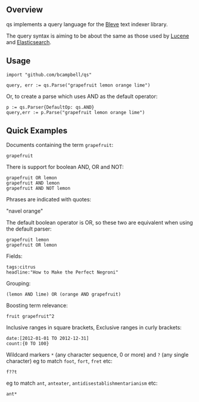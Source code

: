 ## Overview

qs implements a query language for the [Bleve](http://www.blevesearch.com/)
text indexer library.

The query syntax is aiming to be about the same as those used by
[Lucene](http://lucene.apache.org/core/5_3_1/queryparser/org/apache/lucene/queryparser/classic/package-summary.html#package_description)
and [Elasticsearch](https://www.elastic.co/guide/en/elasticsearch/reference/current/query-dsl-query-string-query.html#query-string-syntax).


## Usage

    import "github.com/bcampbell/qs"

    query, err := qs.Parse("grapefruit lemon orange lime")

Or, to create a parse which uses AND as the default operator:

    p := qs.Parser{DefaultOp: qs.AND}
	query,err := p.Parse("grapefruit lemon orange lime")



## Quick Examples

Documents containing the term `grapefruit`:

    grapefruit

There is support for boolean AND, OR and NOT:

    grapefruit OR lemon
    grapefruit AND lemon
    grapefruit AND NOT lemon

Phrases are indicated with quotes:

   "navel orange"

The default boolean operator is OR, so these two are equivalent when using the default parser:

    grapefruit lemon
    grapefruit OR lemon


Fields:

    tags:citrus
    headline:"How to Make the Perfect Negroni"

Grouping:

    (lemon AND lime) OR (orange AND grapefruit)

Boosting term relevance:

    fruit grapefruit^2

Inclusive ranges in square brackets, Exclusive ranges in curly brackets:

    date:[2012-01-01 TO 2012-12-31]
    count:{0 TO 100}

Wildcard markers `*` (any character sequence, 0 or more) and `?` (any single character)
eg to match `foot`, `fort`, `fret` etc:

    f??t

eg to match `ant`, `anteater`, `antidisestablishmentarianism` etc:

    ant*



